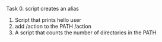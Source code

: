 Task 0. script creates an alias
1. Script that prints hello user
2. add /action to the PATH /action
3. A script that counts the number of directories in the PATH
